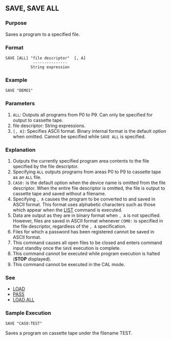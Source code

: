 ## SAVE, SAVE ALL

### Purpose
Saves a program to a specified file.

### Format
```basic
SAVE [ALL] "file descriptor"  [, A]
            ---------------
           String expression
```

### Example
```basic
SAVE "DEMO1"
```

### Parameters
1. `ALL`: Outputs all programs from P0 to P9. Can only be specified for output to cassette tape.
2. file descriptor: String expressions.
3. `[, A]`: Specifies ASCII format. Binary internal format is the default option
when omitted. Cannot be specified while `SAVE ALL` is specified.

### Explanation
1. Outputs the currently specified program area contents to the file specified by the file descriptor.
2. Specifying `ALL` outputs programs from areas P0 to P9 to cassette tape as an `ALL` file.
3. `CAS0:` is the default option when the device name is omitted from the file descriptor.
   When the entire file descriptor is omitted, the file is output to cassette tape and saved without a filename.
4. Specifying `, A` causes the program to be converted to and saved in ASCII format. 
   This format uses alphabetic characters such as those which appear when the [LIST](LIST.md) command is executed.
5. Data are output as they are in binary format when `, A` is not specified. However,
   files are saved in ASCII format whenever `COM0:` is specified in the file descriptor, regardless of the `, A` specification.
6. Files for which a password has been registered cannot be saved in ASCII format.
7. This command causes all open files to be closed and enters command input standby once the `SAVE` execution is complete.
8. This command cannot be executed while program execution is halted (**STOP** displayed).
9. This command cannot be executed in the CAL mode.

### See
 - [LOAD](LOAD_LOAD_ALL.md)
 - [PASS](PASS.md)
 - [LOAD ALL](LOAD_LOAD_ALL.md)

### Sample Execution
```basic
SAVE "CAS0:TEST"
```
Saves a program on cassette tape under the filename TEST.
